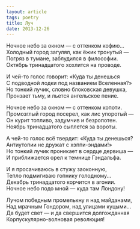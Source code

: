 ```yaml
---
layout: article
tags: poetry
title: Луч
date: 2013-12-26
---
```


Ночное небо за окном — с оттенком кофию...<br>
Холодный город загулял, как ёжик тронутый —<br>
Погряз в тумане, заблудился в философии.<br>
Октябрь тринадцатого хохлится на проводе.<br>

И чей-то голос говорит: «Куда ты денешься<br>
С подводной лодки под названием Вселенная?»<br>
Но тонкий лучик, словно блоковская девушка,<br>
Пронзает тьму, и льется ангельское пение.<br>

Ночное небо за окном — с оттенком копоти.<br>
Промозглый город посерел, как лис упоротый —<br>
Он курит топливо, задумчив и безропотен.<br>
Ноябрь тринадцатого сыплется за вороты.<br>

А чей-то голос всё твердит: «Куда ты денешься?<br>
Антиутопии не дружат с хэппи-эндами!»<br>
Но тонкий лучик проникает в сердце дервиша —<br>
И приближается орел к темнице Гэндальфа.<br>

И я просачиваюсь в стужу заоконную,<br>
Тепло подмигиваю гопнику голодному...<br>
Декабрь тринадцатого корчится в агонии.<br>
Ночное небо подо мной — куда там Лондону!<br>

Лучом победным промелькну я над майданами,<br>
Над мрачным Гондором, над улицами куцыми...<br>
Да будет свет — и да свершится долгожданная<br>
Корпускулярно-волновая революция!
